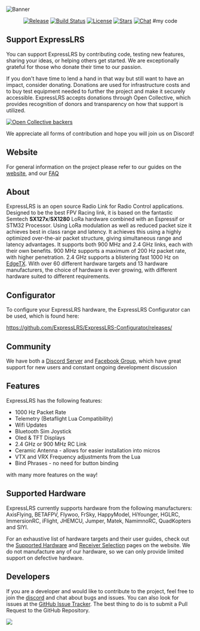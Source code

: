 ![Banner](https://github.com/ExpressLRS/ExpressLRS-Hardware/blob/master/img/banner.png?raw=true)

<center>

[![Release](https://img.shields.io/github/v/release/ExpressLRS/ExpressLRS?style=flat-square)](https://github.com/ExpressLRS/ExpressLRS/releases)
[![Build Status](https://img.shields.io/github/actions/workflow/status/ExpressLRS/ExpressLRS/build.yml?logo=github&style=flat-square)](https://github.com/ExpressLRS/ExpressLRS/actions)
[![License](https://img.shields.io/github/license/ExpressLRS/ExpressLRS?style=flat-square)](https://github.com/ExpressLRS/ExpressLRS/blob/master/LICENSE)
[![Stars](https://img.shields.io/github/stars/ExpressLRS/ExpressLRS?style=flat-square)](https://github.com/ExpressLRS/ExpressLRS/stargazers)
[![Chat](https://img.shields.io/discord/596350022191415318?color=%235865F2&logo=discord&logoColor=%23FFFFFF&style=flat-square)](https://discord.gg/expresslrs)
#my code
</center>

## Support ExpressLRS
You can support ExpressLRS by contributing code, testing new features, sharing your ideas, or helping others get started. We are exceptionally grateful for those who donate their time to our passion.

If you don't have time to lend a hand in that way but still want to have an impact, consider donating. Donations are used for infrastructure costs and to buy test equipment needed to further the project and make it securely accessible. ExpressLRS accepts donations through Open Collective, which provides recognition of donors and transparency on how that support is utilized.

[![Open Collective backers](https://img.shields.io/opencollective/backers/expresslrs?label=Open%20Collective%20backers&style=flat-square)](https://opencollective.com/expresslrs)

We appreciate all forms of contribution and hope you will join us on Discord!

## Website
For general information on the project please refer to our guides on the [website](https://www.expresslrs.org/), and our [FAQ](https://www.expresslrs.org/2.0/faq/)

## About

ExpressLRS is an open source Radio Link for Radio Control applications. Designed to be the best FPV Racing link, it is based on the fantastic Semtech **SX127x**/**SX1280** LoRa hardware combined with an Espressif or STM32 Processor. Using LoRa modulation as well as reduced packet size it achieves best in class range and latency. It achieves this using a highly optimized over-the-air packet structure, giving simultaneous range and latency advantages. It supports both 900 MHz and 2.4 GHz links, each with their own benefits. 900 MHz supports a maximum of 200 Hz packet rate, with higher penetration. 2.4 GHz supports a blistering fast 1000 Hz on [EdgeTX](http://edgetx.org/). With over 60 different hardware targets and 13 hardware manufacturers, the choice of hardware is ever growing, with different hardware suited to different requirements.

## Configurator
To configure your ExpressLRS hardware, the ExpressLRS Configurator can be used, which is found here:

https://github.com/ExpressLRS/ExpressLRS-Configurator/releases/

## Community
We have both a [Discord Server](https://discord.gg/expresslrs) and [Facebook Group](https://www.facebook.com/groups/636441730280366), which have great support for new users and constant ongoing development discussion

## Features

ExpressLRS has the following features:

- 1000 Hz Packet Rate 
- Telemetry (Betaflight Lua Compatibility)
- Wifi Updates
- Bluetooth Sim Joystick
- Oled & TFT Displays
- 2.4 GHz or 900 MHz RC Link
- Ceramic Antenna - allows for easier installation into micros
- VTX and VRX Frequency adjustments from the Lua
- Bind Phrases - no need for button binding

with many more features on the way!

## Supported Hardware

ExpressLRS currently supports hardware from the following manufacturers: AxisFlying, BETAFPV, Flywoo, FrSky, HappyModel, HiYounger, HGLRC, ImmersionRC, iFlight, JHEMCU, Jumper, Matek, NamimnoRC, QuadKopters and SIYI.

For an exhaustive list of hardware targets and their user guides, check out the [Supported Hardware](https://www.expresslrs.org/2.0/hardware/supported-hardware/) and [Receiver Selection](https://www.expresslrs.org/2.0/hardware/receiver-selection/) pages on the website. We do not manufacture any of our hardware, so we can only provide limited support on defective hardware.

## Developers

If you are a developer and would like to contribute to the project, feel free to join the [discord](https://discord.gg/expresslrs) and chat about bugs and issues. You can also look for issues at the [GitHub Issue Tracker](https://github.com/ExpressLRS/ExpressLRS/issues). The best thing to do is to submit a Pull Request to the GitHub Repository. 

![](https://github.com/ExpressLRS/ExpressLRS-Hardware/blob/master/img/community.png?raw=true)
